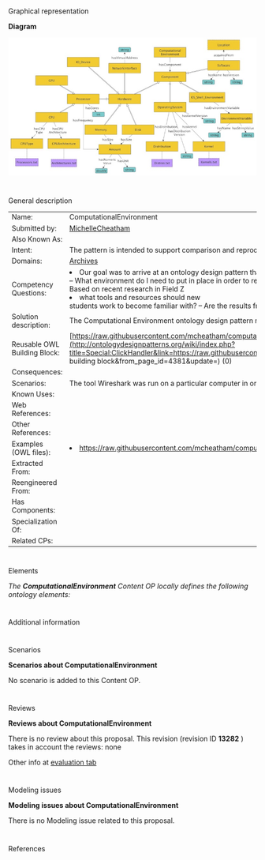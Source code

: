# 

 Graphical representation



__Diagram__ 





[![Image:ComputationalEnvironment.jpeg](public/images/8/8d/ComputationalEnvironment.jpeg)](../Image/ComputationalEnvironment.jpeg "Image:ComputationalEnvironment.jpeg")





# 

 General description




|  |  |
| --- | --- |
|  Name:  |  ComputationalEnvironment  |
|  Submitted by:  | [MichelleCheatham](../User/MichelleCheatham "User:MichelleCheatham")  |
|  Also Known As:  |  |
|  Intent:  |  The pattern is intended to support comparison and reproducibility of computational analyses.  |
|  Domains:  | [Archives](../Community/Archives "Community:Archives")  |
|  Competency Questions:  | <li>       Our goal was to arrive at an ontology design pattern that is capable of answering the following competency questions:      </li> – What environment do I need to put in place in order to replicate the work in Paper X?  – There has been an error found in Script Y. Which analyses need to be re-run?  – Based on recent research in Field Z <li>       what tools and resources should new      </li> students work to become familiar with?  – Are the results from Study A and Study B comparable from a computationalenvironment perspective?  |
|  Solution description:  |  The Computational Environment ontology design pattern models the environment in which a computational analysis was conducted down to the hardware level.  |
|  Reusable OWL Building Block:  | [https://raw.githubusercontent.com/mcheatham/computationalEnvironmentODP/master/docs/ComputationalEnvironment.owl](http://ontologydesignpatterns.org/wiki/index.php?title=Special:ClickHandler&link=https://raw.githubusercontent.com/mcheatham/computationalEnvironmentODP/master/docs/ComputationalEnvironment.owl&message=OWL building block&from_page_id=4381&update=)  (0)  |
|  Consequences:  |  |
|  Scenarios:  |  The tool Wireshark was run on a particular computer in order to analyze network traffic.  |
|  Known Uses:  |  |
|  Web References:  |  |
|  Other References:  |  |
|  Examples (OWL files):  | <li><a class="external free" href="https://raw.githubusercontent.com/mcheatham/computationalEnvironmentODP/master/docs/exampleCompEnv.owl" rel="nofollow" title="https://raw.githubusercontent.com/mcheatham/computationalEnvironmentODP/master/docs/exampleCompEnv.owl">        https://raw.githubusercontent.com/mcheatham/computationalEnvironmentODP/master/docs/exampleCompEnv.owl       </a></li> |
|  Extracted From:  |  |
|  Reengineered From:  |  |
|  Has Components:  |  |
|  Specialization Of:  |  |
|  Related CPs:  |  |



  





# 

 Elements



_The
 __ComputationalEnvironment__ 
 Content OP locally defines the following ontology elements:_ 




# 

 Additional information



# 

 Scenarios




__Scenarios about ComputationalEnvironment__ 


 No scenario is added to this Content OP.
 




# 

 Reviews




__Reviews about ComputationalEnvironment__ 


 There is no review about this proposal.
This revision (revision ID
 __13282__ 
 ) takes in account the reviews: none
 



 Other info at
 [evaluation tab](http://ontologydesignpatterns.org/wiki/index.php?title=Submissions:ComputationalEnvironment&action=evaluation "http://ontologydesignpatterns.org/wiki/index.php?title=Submissions:ComputationalEnvironment&action=evaluation") 





  





# 

 Modeling issues




__Modeling issues about ComputationalEnvironment__ 


 There is no Modeling issue related to this proposal.
 




  





# 

 References